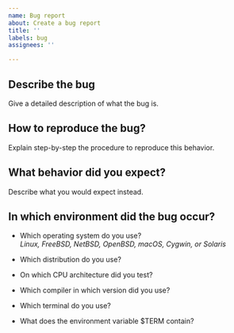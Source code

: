 ```yaml
---
name: Bug report
about: Create a bug report
title: ''
labels: bug
assignees: ''

---
```


## Describe the bug

Give a detailed description of what the bug is.


## How to reproduce the bug?

Explain step-by-step the procedure to reproduce this behavior.


## What behavior did you expect?

Describe what you would expect instead.


## In which environment did the bug occur?
* Which operating system do you use?<br />
    _Linux, FreeBSD, NetBSD, OpenBSD, macOS, Cygwin, or Solaris_

* Which distribution do you use?

* On which CPU architecture did you test?

* Which compiler in which version did you use?

* Which terminal do you use?

* What does the environment variable $TERM contain?

